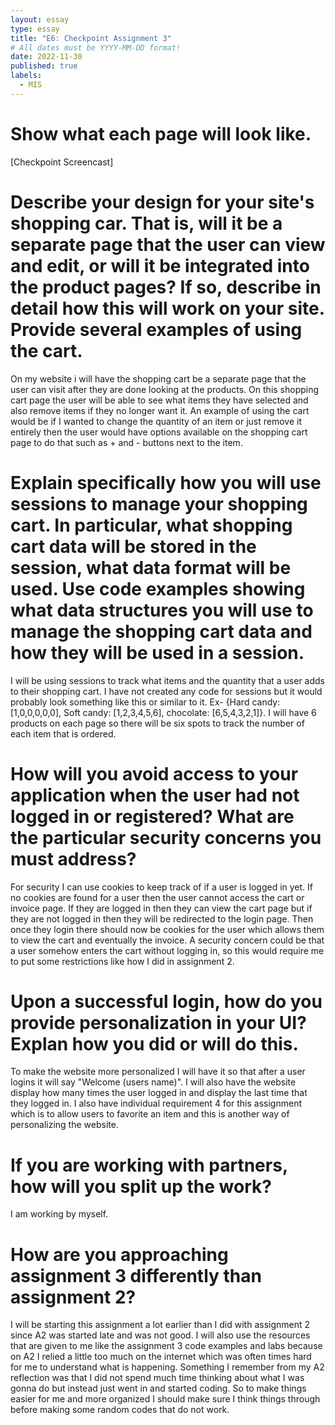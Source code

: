 ```yaml
---
layout: essay
type: essay
title: "E6: Checkpoint Assignment 3"
# All dates must be YYYY-MM-DD format!
date: 2022-11-30
published: true
labels:
  - MIS
---
```


# Show what each page will look like.
[Checkpoint Screencast]

# Describe your design for your site's shopping car. That is, will it be a separate page that the user can view and edit, or will it be integrated into the product pages? If so, describe in detail how this will work on your site. Provide several examples of using the cart.
On my website i will have the shopping cart be a separate page that the user can visit after they are done looking at the products. On this shopping cart page the user will be able to see what items they have selected and also remove items if they no longer want it. An example of using the cart would be if I wanted to change the quantity of an item or just remove it entirely then the user would have options available on the shopping cart page to do that such as + and - buttons next to the item.

# Explain specifically how you will use sessions to manage your shopping cart. In particular, what shopping cart data will be stored in the session, what data format will be used. Use code examples showing what data structures you will use to manage the shopping cart data and how they will be used in a session.
I will be using sessions to track what items and the quantity that a user adds to their shopping cart. I have not created any code for sessions but it would probably look something like this or similar to it. Ex- {Hard candy: [1,0,0,0,0,0], Soft candy: [1,2,3,4,5,6], chocolate: [6,5,4,3,2,1]}. I will have 6 products on each page so there will be six spots to track the number of each item that is ordered. 

# How will you avoid access to your application when the user had not logged in or registered? What are the particular security concerns you must address?
For security I can use cookies to keep track of if a user is logged in yet. If no cookies are found for a user then the user cannot access the cart or invoice page. If they are logged in then they can view the cart page but if they are not logged in then they will be redirected to the login page. Then once they login there should now be cookies for the user which allows them to view the cart and eventually the invoice. A security concern could be that a user somehow enters the cart without logging in, so this would require me to put some restrictions like how I did in assignment 2. 

# Upon a successful login, how do you provide personalization in your UI? Explan how you did or will do this.
To make the website more personalized I will have it so that after a user logins it will say "Welcome (users name)". I will also have the website display how many times the user logged in and display the last time that they logged in. I also have individual requirement 4 for this assignment which is to allow users to favorite an item and this is another way of personalizing the website. 

# If you are working with partners, how will you split up the work?
I am working by myself. 

# How are you approaching assignment 3 differently than assignment 2?
I will be starting this assignment a lot earlier than I did with assignment 2 since A2 was started late and was not good. I will also use the resources that are given to me like the assignment 3 code examples and labs because on A2 I relied a little too much on the internet which was often times hard for me to understand what is happening. Something I remember from my A2 reflection was that I did not spend much time thinking about what I was gonna do but instead just went in and started coding. So to make things easier for me and more organized I should make sure I think things through before making some random codes that do not work. 
